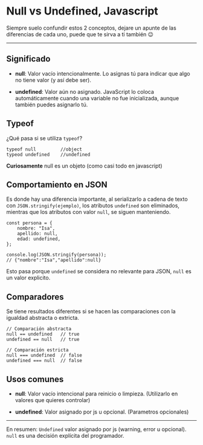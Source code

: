 # Null vs Undefined, Javascript

Siempre suelo confundir estos 2 conceptos, dejare un apunte de las diferencias de cada uno, puede que te sirva a ti también 😉

---

## Significado

- **null**: Valor vacío intencionalmente. Lo asignas tú para indicar que algo no tiene valor (y así debe ser).

- **undefined**: Valor aún no asignado. JavaScript lo coloca automáticamente cuando una variable no fue inicializada, aunque también puedes asignarlo tú.

## Typeof

¿Qué pasa si se utiliza `typeof`?

```
typeof null         //object
typeod undefined    //undefined

```

**Curiosamente** null es un objeto (como casi todo en javascript)

## Comportamiento en JSON

Es donde hay una diferencia importante, al serializarlo a cadena de texto con `JSON.stringify(ejemplo)`, los atributos `undefined` son eliminados, mientras que los atributos con valor `null`, se siguen manteniendo.

```
const persona = {
    nombre: "Isa",
    apellido: null,
    edad: undefined,
};

console.log(JSON.stringify(persona));
// {"nombre":"Isa","apellido":null}

```

Esto pasa porque `undefined` se considera no relevante para JSON, `null` es un valor explicito.

## Comparadores

Se tiene resultados diferentes si se hacen las comparaciones con la igualdad abstracta o extricta.

```
// Comparación abstracta
null == undefined   // true
undefined == null   // true

// Comparación estricta
null === undefined  // false
undefined === null  // false
```

## Usos comunes

- **null**: Valor vacío intencional para reinicio o limpieza. (Utilizarlo en valores que quieres controlar)

- **undefined**: Valor asignado por js u opcional. (Parametros opcionales)

---

En resumen:
`Undefined` valor asignado por js (warning, error u opcional).
`null` es una decisión explícita del programador.
